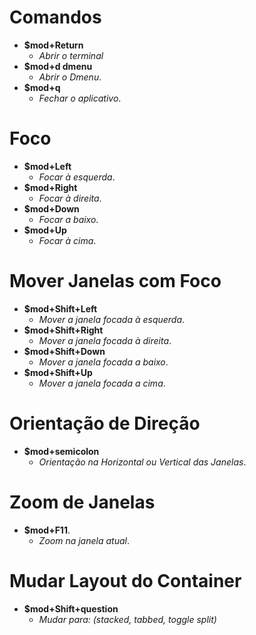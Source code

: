 # Comandos

- **$mod+Return**
  - *Abrir o terminal*
- **$mod+d dmenu**
  - *Abrir o Dmenu*. 
- **$mod+q**
  - *Fechar o aplicativo*. 

# Foco

- **$mod+Left**
  - *Focar à esquerda*.
- **$mod+Right**
  - *Focar à direita*.
- **$mod+Down**
  - *Focar a baixo*.
- **$mod+Up**
  - *Focar à cima*. 

# Mover Janelas com Foco

- **$mod+Shift+Left**
  - *Mover a janela focada à esquerda*.
- **$mod+Shift+Right**
  - *Mover a janela focada à direita*.
- **$mod+Shift+Down**
  - *Mover a janela focada a baixo*.
- **$mod+Shift+Up**
  - *Mover a janela focada a cima*.

# Orientação de Direção 

- **$mod+semicolon**
  - *Orientação na Horizontal ou Vertical das Janelas*.

# Zoom de Janelas

- **$mod+F11**.
  - *Zoom na janela atual*.

# Mudar Layout do Container

- **$mod+Shift+question**
  - *Mudar para: (stacked, tabbed, toggle split)*
